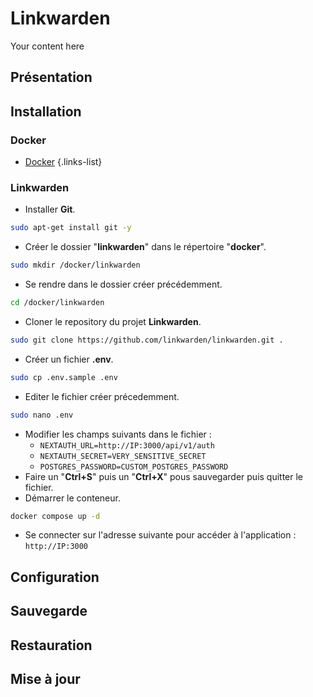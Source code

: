 # Linkwarden
Your content here

## Présentation

## Installation
### Docker
- [Docker](/documentation/linux/docker)
{.links-list}

### Linkwarden
- Installer **Git**.
```bash
sudo apt-get install git -y
```
- Créer le dossier "**linkwarden**" dans le répertoire "**docker**".
```bash
sudo mkdir /docker/linkwarden
```
- Se rendre dans le dossier créer précédemment.
```bash
cd /docker/linkwarden
```
- Cloner le repository du projet **Linkwarden**.
```bash
sudo git clone https://github.com/linkwarden/linkwarden.git .
```
- Créer un fichier **.env**.
```bash
sudo cp .env.sample .env
```
- Editer le fichier créer précedemment.
```bash
sudo nano .env
```
- Modifier les champs suivants dans le fichier :
	- `NEXTAUTH_URL=http://IP:3000/api/v1/auth`
	- `NEXTAUTH_SECRET=VERY_SENSITIVE_SECRET`
	- `POSTGRES_PASSWORD=CUSTOM_POSTGRES_PASSWORD`
- Faire un "**Ctrl+S**" puis un "**Ctrl+X**" pous sauvegarder puis quitter le fichier.
- Démarrer le conteneur.
```bash
docker compose up -d
```
- Se connecter sur l'adresse suivante pour accéder à l'application : `http://IP:3000`

## Configuration


## Sauvegarde

## Restauration

## Mise à jour